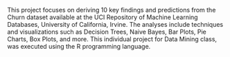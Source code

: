 This project focuses on deriving 10 key findings and predictions from the Churn dataset available at the UCI Repository of Machine Learning Databases, University of California, Irvine. The analyses include techniques and visualizations such as Decision Trees, Naive Bayes, Bar Plots, Pie Charts, Box Plots, and more. This individual project for Data Mining class, was executed using the R programming language.
